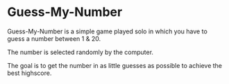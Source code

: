 # Guess-My-Number

Guess-My-Number is a simple game played solo in which you have to guess a number between 1 & 20.

The number is selected randomly by the computer.

The goal is to get the number in as little guesses as possible to achieve the best highscore.
